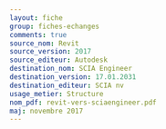 ```yaml
---
layout: fiche
group: fiches-echanges
comments: true
source_nom: Revit
source_version: 2017
source_editeur: Autodesk
destination_nom: SCIA Engineer
destination_version: 17.01.2031
destination_editeur: SCIA nv
usage_metier: Structure
nom_pdf: revit-vers-sciaengineer.pdf
maj: novembre 2017
---
```

